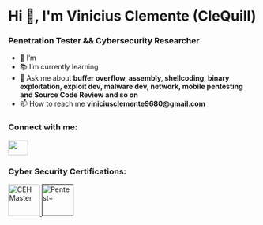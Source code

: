 # Hi 👋, I'm Vinicius Clemente (CleQuill)
### Penetration Tester && Cybersecurity Researcher  

- 📔 I’m 
- 📚 I’m currently learning 
- 💬 Ask me about **buffer overflow, assembly, shellcoding, binary exploitation, exploit dev, malware dev, network, mobile pentesting and Source Code Review and so on**
- 📫 How to reach me **viniciusclemente9680@gmail.com**

### Connect with me:
<p align="left">
<a href="https://www.linkedin.com/in/vinicius-clemente-718b6317b/" target="_blank"><img align="center" src="https://raw.githubusercontent.com/rahuldkjain/github-profile-readme-generator/master/src/images/icons/Social/linked-in-alt.svg" alt="" height="30" width="40" /></a>
</p>

### Cyber Security Certifications:
<p align="left">
    <a href="https://aspen.eccouncil.org/Content/Badges/CertifiedBadges/CEHMASTER_5FB43496785F.png" target="_blank" rel="noreferrer"> 
        <img src="https://aspen.eccouncil.org/Content/Badges/CertifiedBadges/CEHMASTER_5FB43496785F.png" alt="CEH Master" width="64" height="64"/> 
    </a>
    <a href="" target="_blank" rel="noreferrer"> 
        <img src="" alt="Pentest+" width="64" height="64"/> 
    </a> 
</p>

